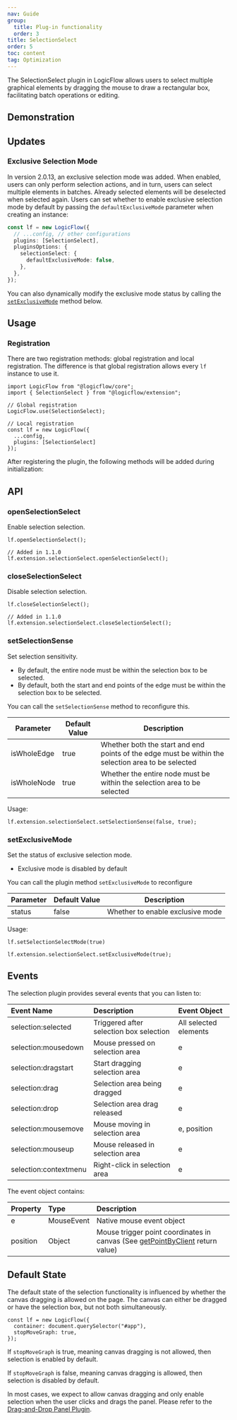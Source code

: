 ```yaml
---
nav: Guide
group:
  title: Plug-in functionality
  order: 3
title: SelectionSelect
order: 5
toc: content
tag: Optimization
---
```


<style>
table td:first-of-type {
  word-break: normal;
}
</style>

The SelectionSelect plugin in LogicFlow allows users to select multiple graphical elements by dragging the mouse to draw a rectangular box, facilitating batch operations or editing.

## Demonstration

<code id="react-portal" src="@/src/tutorial/extension/selection-select"></code>

## Updates

### Exclusive Selection Mode
In version <Badge>2.0.13</Badge>, an exclusive selection mode was added. When enabled, users can only perform selection actions, and in turn, users can select multiple elements in batches. Already selected elements will be deselected when selected again.
Users can set whether to enable exclusive selection mode by default by passing the `defaultExclusiveMode` parameter when creating an instance:
``` ts
const lf = new LogicFlow({
  // ...config, // other configurations
  plugins: [SelectionSelect],
  pluginsOptions: {
    selectionSelect: {
      defaultExclusiveMode: false,
    },
  },
});
```
You can also dynamically modify the exclusive mode status by calling the [`setExclusiveMode`](#setexclusivemode) method below.

## Usage

### Registration

There are two registration methods: global registration and local registration. The difference is that global registration allows every `lf` instance to use it.

```tsx | pure
import LogicFlow from "@logicflow/core";
import { SelectionSelect } from "@logicflow/extension";

// Global registration
LogicFlow.use(SelectionSelect);

// Local registration
const lf = new LogicFlow({
  ...config,
  plugins: [SelectionSelect]
});
```

After registering the plugin, the following methods will be added during initialization:

## API

### openSelectionSelect

Enable selection selection.

```tsx | pure
lf.openSelectionSelect();

// Added in 1.1.0
lf.extension.selectionSelect.openSelectionSelect();
```

### closeSelectionSelect

Disable selection selection.

```tsx | pure
lf.closeSelectionSelect();

// Added in 1.1.0
lf.extension.selectionSelect.closeSelectionSelect();
```

### setSelectionSense

Set selection sensitivity.

- By default, the entire node must be within the selection box to be selected.
- By default, both the start and end points of the edge must be within the selection box to be selected.

You can call the `setSelectionSense` method to reconfigure this.

| Parameter   | Default Value | Description                                                                                        |
| ----------- | ------------- | -------------------------------------------------------------------------------------------------- |
| isWholeEdge | true          | Whether both the start and end points of the edge must be within the selection area to be selected |
| isWholeNode | true          | Whether the entire node must be within the selection area to be selected                           |

Usage:

```tsx | pure
lf.extension.selectionSelect.setSelectionSense(false, true);
```

### setExclusiveMode

Set the status of exclusive selection mode.

- Exclusive mode is disabled by default

You can call the plugin method `setExclusiveMode` to reconfigure

| Parameter | Default Value | Description                      |
| --------- | ------------- | -------------------------------- |
| status    | false         | Whether to enable exclusive mode |

Usage:

```tsx | pure
lf.setSelectionSelectMode(true)

lf.extension.selectionSelect.setExclusiveMode(true);
```

## Events

The selection plugin provides several events that you can listen to:

| Event Name            | Description                             | Event Object          |
| :-------------------- | :-------------------------------------- | :-------------------- |
| selection:selected    | Triggered after selection box selection | All selected elements |
| selection:mousedown   | Mouse pressed on selection area         | e                     |
| selection:dragstart   | Start dragging selection area           | e                     |
| selection:drag        | Selection area being dragged            | e                     |
| selection:drop        | Selection area drag released            | e                     |
| selection:mousemove   | Mouse moving in selection area          | e, position           |
| selection:mouseup     | Mouse released in selection area        | e                     |
| selection:contextmenu | Right-click in selection area           | e                     |

The event object contains:

| Property | Type       | Description                                                                                                            |
| :------- | :--------- | :--------------------------------------------------------------------------------------------------------------------- |
| e        | MouseEvent | Native mouse event object                                                                                              |
| position | Object     | Mouse trigger point coordinates in canvas (See [getPointByClient](./detail/index.en.md#getpointbyclient) return value) |

## Default State

The default state of the selection functionality is influenced by whether the canvas dragging is allowed on the page. The canvas can either be dragged or have the selection box, but not both simultaneously.

```tsx | pure
const lf = new LogicFlow({
  container: document.querySelector("#app"),
  stopMoveGraph: true,
});
```

If `stopMoveGraph` is true, meaning canvas dragging is not allowed, then selection is enabled by default.

If `stopMoveGraph` is false, meaning canvas dragging is allowed, then selection is disabled by default.

In most cases, we expect to allow canvas dragging and only enable selection when the user clicks and drags the panel. Please refer to the [Drag-and-Drop Panel Plugin](dnd-panel.en.md).